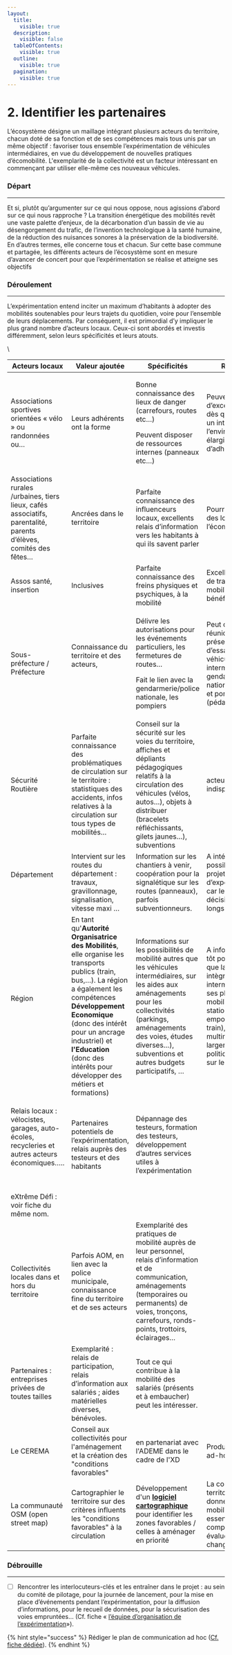 ```yaml
---
layout:
  title:
    visible: true
  description:
    visible: false
  tableOfContents:
    visible: true
  outline:
    visible: true
  pagination:
    visible: true
---
```


# 2. Identifier les partenaires

L’écosystème désigne un maillage intégrant plusieurs acteurs du territoire, chacun doté de sa fonction et de ses compétences mais tous unis par un même objectif : favoriser tous ensemble l’expérimentation de véhicules intermédiaires, en vue du développement de nouvelles pratiques d’écomobilité. L'exemplarité de la collectivité est un facteur intéressant en commençant par utiliser elle-même ces nouveaux véhicules.

### Départ

***

Et si, plutôt qu’argumenter sur ce qui nous oppose, nous agissions d’abord sur ce qui nous rapproche ? La transition énergétique des mobilités revêt une vaste palette d’enjeux, de la décarbonation d’un bassin de vie au désengorgement du trafic, de l’invention technologique à la santé humaine, de la réduction des nuisances sonores à la préservation de la biodiversité. En d’autres termes, elle concerne tous et chacun. Sur cette base commune et partagée, les différents acteurs de l’écosystème sont en mesure d’avancer de concert pour que l’expérimentation se réalise et atteigne ses objectifs

### Déroulement

***

L’expérimentation entend inciter un maximum d’habitants à adopter des mobilités soutenables pour leurs trajets du quotidien, voire pour l’ensemble de leurs déplacements. Par conséquent, il est primordial d’y impliquer le plus grand nombre d’acteurs locaux. Ceux-ci sont abordés et investis différemment, selon leurs spécificités et leurs atouts.

\


| **Acteurs locaux**                                                                                                 | **Valeur ajoutée**                                                                                                                                                                                                                                                                                          | **Spécificités**                                                                                                                                                                                                                                    | **Remarques**                                                                                                                                                                                                                              |
| ------------------------------------------------------------------------------------------------------------------ | ----------------------------------------------------------------------------------------------------------------------------------------------------------------------------------------------------------------------------------------------------------------------------------------------------------- | --------------------------------------------------------------------------------------------------------------------------------------------------------------------------------------------------------------------------------------------------- | ------------------------------------------------------------------------------------------------------------------------------------------------------------------------------------------------------------------------------------------ |
| Associations sportives orientées « vélo » ou randonnées ou…                                                        | Leurs adhérents ont la forme                                                                                                                                                                                                                                                                                | <p>Bonne connaissance des lieux de danger (carrefours, routes etc…)</p><p>Peuvent disposer de ressources internes (panneaux etc…)</p>                                                                                                               | Peuvent être d’excellents moteurs dès qu’ils y trouvent un intérêt (préserver l’environnement, élargir leur base d’adhérents…)                                                                                                             |
| Associations rurales /urbaines, tiers lieux, cafés associatifs, parentalité, parents d’élèves, comités des fêtes…  | Ancrées dans le territoire                                                                                                                                                                                                                                                                                  | Parfaite connaissance des influenceurs locaux, excellents relais d’information vers les habitants à qui ils savent parler                                                                                                                           | Pourraient devenir des locomotives de l’écomobilité                                                                                                                                                                                        |
| Assos santé, insertion                                                                                             | Inclusives                                                                                                                                                                                                                                                                                                  | Parfaite connaissance des freins physiques et psychiques, à la mobilité                                                                                                                                                                             | Excellents moteurs de transition des mobilités pour leurs bénéficiaires                                                                                                                                                                    |
| Sous-préfecture / Préfecture                                                                                       | <p>Connaissance du territoire et des acteurs,</p><p><br></p>                                                                                                                                                                                                                                                | <p>Délivre les autorisations pour les événements particuliers, les fermetures de routes…</p><p>Fait le lien avec la gendarmerie/police nationale, les pompiers</p>                                                                                  | Peut organiser une réunion de présentation et d’essai des véhicules intermédiaires à la gendarmerie/police nationale/municipale et pompiers. (pédagogie)                                                                                   |
| Sécurité Routière                                                                                                  | Parfaite connaissance des problématiques de circulation sur le territoire : statistiques des accidents, infos relatives à la circulation sur tous types de mobilités…                                                                                                                                       | Conseil sur la sécurité sur les voies du territoire, affiches et dépliants pédagogiques relatifs à la circulation des véhicules (vélos, autos…), objets à distribuer (bracelets réfléchissants, gilets jaunes…), subventions                        | acteur utile voire indispensable                                                                                                                                                                                                           |
| <p>Département</p><p><br></p>                                                                                      | Intervient sur les routes du département : travaux, gravillonnage, signalisation, vitesse maxi …                                                                                                                                                                                                            | Information sur les chantiers à venir, coopération pour la signalétique sur les routes (panneaux), parfois subventionneurs.                                                                                                                         | A intégrer le plus tôt possible dans le projet d’expérimentation car les délais de décision sont assez longs.                                                                                                                              |
| <p>Région </p><p><br></p>                                                                                          | En tant qu'**Autorité Organisatrice des Mobilités**, elle organise les transports publics (train, bus,…). La région a également les compétences **Développement Economique** (donc des intérêt pour un ancrage industriel) et **l'Education** (donc des intérêts pour développer des métiers et formations) | Informations sur les possibilités de mobilité autres que les véhicules intermédiaires, sur les aides aux aménagements pour les collectivités (parkings, aménagements des voies, études diverses…),  subventions et autres budgets participatifs, …  | A informer le plus tôt possible pour que la Région intègre les véhicules intermédiaires dans ses plans de mobilité : stationnements, emports (bus et train), la multimodalité et plus largement la politique générale sur les Mobilités.   |
| <p>Relais locaux : vélocistes, garages, auto-écoles, recycleries et autres acteurs économiques….. </p><p><br></p>  | Partenaires potentiels de l’expérimentation, relais auprès des testeurs et des habitants                                                                                                                                                                                                                    | Dépannage des testeurs, formation des testeurs, développement d’autres services utiles à l’expérimentation                                                                                                                                          | <p><br></p>                                                                                                                                                                                                                                |
| eXtrême Défi : voir fiche du même nom.                                                                             | <p><br></p>                                                                                                                                                                                                                                                                                                 | <p><br></p>                                                                                                                                                                                                                                         | <p><br></p>                                                                                                                                                                                                                                |
| Collectivités locales dans et hors du territoire                                                                   | Parfois AOM, en lien avec la police municipale, connaissance fine du territoire et de ses acteurs                                                                                                                                                                                                           | Exemplarité des pratiques de mobilité auprès de leur personnel, relais d’information et de communication, aménagements (temporaires ou permanents) de voies, tronçons, carrefours, ronds-points, trottoirs, éclairages…                             | <p><br></p>                                                                                                                                                                                                                                |
| Partenaires : entreprises privées de toutes tailles                                                                | Exemplarité : relais de participation, relais d’information aux salariés ; aides matérielles diverses, bénévoles.                                                                                                                                                                                           | Tout ce qui contribue à la mobilité des salariés (présents et à embaucher) peut les intéresser.                                                                                                                                                     | <p><br></p>                                                                                                                                                                                                                                |
| Le CEREMA                                                                                                          | Conseil aux collectivités pour l'aménagement et la création des "conditions favorables"                                                                                                                                                                                                                     | en partenariat avec l'ADEME dans le cadre de l'XD                                                                                                                                                                                                   | Produira un guide ad-hoc                                                                                                                                                                                                                   |
| La communauté OSM (open street map)                                                                                | Cartographier le territoire sur des critères influents les "conditions favorables" à la circulation                                                                                                                                                                                                         | Développement d'un [**logiciel cartographique**](https://wikixd.fabmob.io/wiki/Am%C3%A9nagements\_prioritaires\_pour\_les\_v%C3%A9hicules\_interm%C3%A9diaires) pour identifier les zones favorables / celles à aménager en priorité                | La connaissance du territoire et des données liées aux mobilités sont essentielles pour comprendre et évaluer les changements.                                                                                                             |

### Débrouille

***

* [ ] Rencontrer les interlocuteurs-clés et les entraîner dans le projet : au sein du comité de pilotage, pour la journée de lancement, pour la mise en place d’événements pendant l’expérimentation, pour la diffusion d’informations, pour le recueil de données, pour la sécurisation des voies empruntées… (Cf. fiche « [l’équipe d’organisation de l’expérimentation](https://docs.google.com/document/d/1Mri1fdlvciCCANf4vVR8ZzO\_Yhvy1CGti3qRCL4nltM/edit#heading=h.1t3h5sf)»).

{% hint style="success" %}
Rédiger le plan de communication ad hoc ([Cf. fiche dédiée](https://docs.google.com/document/d/1Mri1fdlvciCCANf4vVR8ZzO\_Yhvy1CGti3qRCL4nltM/edit#heading=h.3whwml4)).
{% endhint %}

